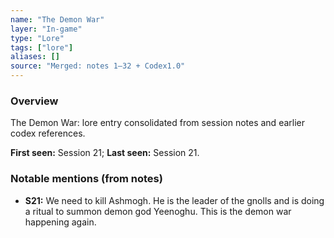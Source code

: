```yaml
---
name: "The Demon War"
layer: "In-game"
type: "Lore"
tags: ["lore"]
aliases: []
source: "Merged: notes 1–32 + Codex1.0"
---
```

### Overview
The Demon War: lore entry consolidated from session notes and earlier codex references.

**First seen:** Session 21; **Last seen:** Session 21.

### Notable mentions (from notes)
- **S21:** We need to kill Ashmogh. He is the leader of the gnolls and is doing a ritual to summon demon god Yeenoghu. This is the demon war happening again.
